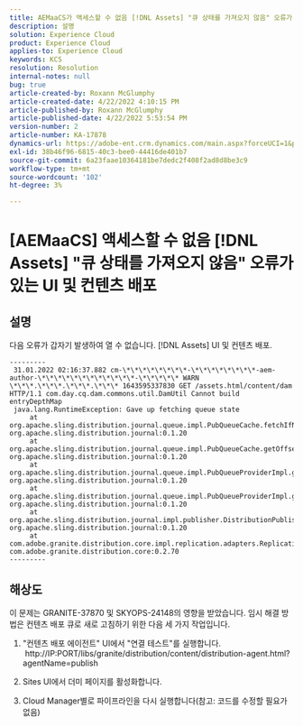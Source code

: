 ```yaml
---
title: AEMaaCS가 액세스할 수 없음 [!DNL Assets] "큐 상태를 가져오지 않음" 오류가 있는 UI 및 컨텐츠 배포
description: 설명
solution: Experience Cloud
product: Experience Cloud
applies-to: Experience Cloud
keywords: KCS
resolution: Resolution
internal-notes: null
bug: true
article-created-by: Roxann McGlumphy
article-created-date: 4/22/2022 4:10:15 PM
article-published-by: Roxann McGlumphy
article-published-date: 4/22/2022 5:53:54 PM
version-number: 2
article-number: KA-17878
dynamics-url: https://adobe-ent.crm.dynamics.com/main.aspx?forceUCI=1&pagetype=entityrecord&etn=knowledgearticle&id=bd9c70ac-56c2-ec11-983e-0022480abde0
exl-id: 38b46f96-6815-40c3-bee0-44416de401b7
source-git-commit: 6a23faae10364181be7dedc2f408f2ad8d8be3c9
workflow-type: tm+mt
source-wordcount: '102'
ht-degree: 3%

---
```


# [AEMaaCS] 액세스할 수 없음 [!DNL Assets] &quot;큐 상태를 가져오지 않음&quot; 오류가 있는 UI 및 컨텐츠 배포

## 설명


다음 오류가 갑자기 발생하여 열 수 없습니다. [!DNL Assets] UI 및 컨텐츠 배포.

```
---------
 31.01.2022 02:16:37.882 cm-\*\*\*\*\*\*\*\*-\*\*\*\*\*\*\*\*-aem-author-\*\*\*\*\*\*\*\*\*\*\*\*-\*\*\*\*\* WARN \*\*\*.\*\*\*.\*\*\*.\*\*\* 1643595337830 GET /assets.html/content/dam HTTP/1.1 com.day.cq.dam.commons.util.DamUtil Cannot build entryDepthMap
 java.lang.RuntimeException: Gave up fetching queue state
     at org.apache.sling.distribution.journal.queue.impl.PubQueueCache.fetchIfNeeded(PubQueueCache.java:155) org.apache.sling.distribution.journal:0.1.20
     at org.apache.sling.distribution.journal.queue.impl.PubQueueCache.getOffsetQueue(PubQueueCache.java:117) org.apache.sling.distribution.journal:0.1.20
     at org.apache.sling.distribution.journal.queue.impl.PubQueueProviderImpl.getOffsetQueue(PubQueueProviderImpl.java:198) org.apache.sling.distribution.journal:0.1.20
     at org.apache.sling.distribution.journal.queue.impl.PubQueueProviderImpl.getQueue(PubQueueProviderImpl.java:173) org.apache.sling.distribution.journal:0.1.20
     at org.apache.sling.distribution.journal.impl.publisher.DistributionPublisher.getQueue(DistributionPublisher.java:226) org.apache.sling.distribution.journal:0.1.20
     at com.adobe.granite.distribution.core.impl.replication.adapters.ReplicationAgent.getQueue(ReplicationAgent.java:179) com.adobe.granite.distribution.core:0.2.70
---------
```

## 해상도


이 문제는 GRANITE-37870 및 SKYOPS-24148의 영향을 받았습니다.
임시 해결 방법은 컨텐츠 배포 큐로 새로 고침하기 위한 다음 세 가지 작업입니다.

1. &quot;컨텐츠 배포 에이전트&quot; UI에서 &quot;연결 테스트&quot;를 실행합니다.
   http://IP:PORT/libs/granite/distribution/content/distribution-agent.html?agentName=publish

2. Sites UI에서 더미 페이지를 활성화합니다.

3. Cloud Manager별로 파이프라인을 다시 실행합니다(참고: 코드를 수정할 필요가 없음)
